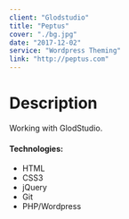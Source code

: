 ```yaml
---
client: "Glodstudio"
title: "Peptus"
cover: "./bg.jpg"
date: "2017-12-02"
service: "Wordpress Theming"
link: "http://peptus.com"
---
```

# Description

Working with GlodStudio.

#### Technologies:

- HTML
- CSS3
- jQuery
- Git
- PHP/Wordpress